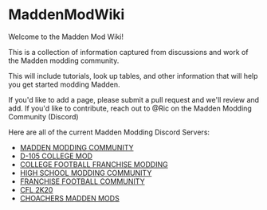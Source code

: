 # MaddenModWiki

Welcome to the Madden Mod Wiki!

This is a collection of information captured from discussions and work of the Madden modding community.

This will include tutorials, look up tables, and other information that will help you get started modding Madden.

If you'd like to add a page, please submit a pull request and we'll review and add.  If you'd like to contribute, reach out to @Ric on the Madden Modding Community (Discord)

Here are all of the current Madden Modding Discord Servers:

- [MADDEN MODDING COMMUNITY](https://discord.gg/2msdJ4z)
- [D-105 COLLEGE MOD](https://discord.gg/dDZTaMd)
- [COLLEGE FOOTBALL FRANCHISE MODDING](https://discord.gg/UkcpPGg)
- [HIGH SCHOOL MODDING COMMUNITY](https://discord.gg/RRH4AQp)
- [FRANCHISE FOOTBALL COMMUNITY](https://discord.gg/f3SmqKN)
- [CFL 2K20](https://discord.gg/5bn5UGN)
- [CHOACHERS MADDEN MODS](https://discord.gg/q4xeBMX)
